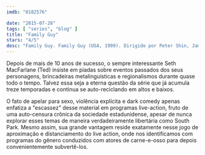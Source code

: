 ```yaml
---
imdb: "0182576"

date: "2015-07-28"
tags: [ "series", "blog" ]
title: "Family Guy"
stars: "4/5"
desc: "Family Guy. Family Guy (USA, 1999). Dirigido por Peter Shin, James Purdum, Dominic Bianchi, Pete Michels, John Holmquist, Greg Colton, Brian Iles, Julius Wu, Roy Allen Smith. Escrito por Seth MacFarlane, David Zuckerman, Alex Borstein, Teresa Hsiao, Steve Callaghan, Patrick Meighan, Andrew Goldberg, Spencer Porter, Tom Devanney. Com Seth MacFarlane, Alex Borstein, Seth Green, Mila Kunis, Mike Henry, Danny Smith, John Viener, Patrick Warburton, Alec Sulkin."
---
```

Depois de mais de 10 anos de sucesso, o sempre interessante Seth MacFarlane (Ted) insiste em piadas sobre eventos passados dos seus personagens, brincadeiras metalinguísticas e regionalismos durante quase todo o tempo. Talvez essa seja a eterna questão da série que já acumula treze temporadas e continua se auto-reciclando em altos e baixos.

O fato de apelar para sexo, violência explícita e dark comedy apenas enfatiza a "escassez" desse material em programas live-action, fruto de uma auto-censura crônica da sociedade estadunidense, apesar de nunca explorar esses temas de maneira verdadeiramente libertária como South Park. Mesmo assim, sua grande vantagem reside exatamente nesse jogo de aproximação e distanciamento do live action, onde nos identificamos com programas do gênero conduzidos com atores de carne-e-osso para depois convenientemente subvertê-los.
